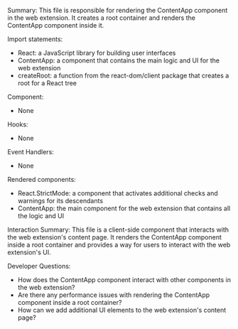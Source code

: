 Summary:
This file is responsible for rendering the ContentApp component in the web extension. It creates a root container and renders the ContentApp component inside it.

Import statements:
- React: a JavaScript library for building user interfaces
- ContentApp: a component that contains the main logic and UI for the web extension
- createRoot: a function from the react-dom/client package that creates a root for a React tree

Component:
- None

Hooks:
- None

Event Handlers:
- None

Rendered components:
- React.StrictMode: a component that activates additional checks and warnings for its descendants
- ContentApp: the main component for the web extension that contains all the logic and UI

Interaction Summary:
This file is a client-side component that interacts with the web extension's content page. It renders the ContentApp component inside a root container and provides a way for users to interact with the web extension's UI.

Developer Questions:
- How does the ContentApp component interact with other components in the web extension?
- Are there any performance issues with rendering the ContentApp component inside a root container?
- How can we add additional UI elements to the web extension's content page?